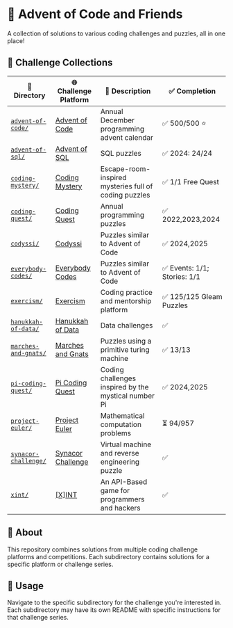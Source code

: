 # 🎄 Advent of Code and Friends

A collection of solutions to various coding challenges and puzzles, all in one place!

## 📁 Challenge Collections

| 📂 Directory | 🌐 Challenge Platform | 📝 Description | ✅ Completion |
|--------------|----------------------|----------------|---------------|
| [`advent-of-code/`](advent-of-code/) | [Advent of Code](https://adventofcode.com/) | Annual December programming advent calendar | ✅ 500/500 ⭐|
| [`advent-of-sql/`](advent-of-sql/) | [Advent of SQL](https://adventofsql.com/) | SQL puzzles | ✅ 2024: 24/24 |
| [`coding-mystery/`](coding-mystery/) | [Coding Mystery](https://codingmystery.com/) | Escape-room-inspired mysteries full of coding puzzles | ✅ 1/1 Free Quest |
| [`coding-quest/`](coding-quest/) | [Coding Quest](https://codingquest.io/) | Annual programming puzzles | ✅ 2022,2023,2024 |
| [`codyssi/`](codyssi/) | [Codyssi](https://www.codyssi.com/) | Puzzles similar to Advent of Code | ✅ 2024,2025 |
| [`everybody-codes/`](everybody-codes/) | [Everybody Codes](https://everybody.codes/) | Puzzles similar to Advent of Code | ✅ Events: 1/1; Stories: 1/1 |
| [`exercism/`](exercism/) | [Exercism](https://exercism.org/) | Coding practice and mentorship platform | ✅ 125/125 Gleam Puzzles |
| [`hanukkah-of-data/`](hanukkah-of-data/) | [Hanukkah of Data](https://hanukkah.bluebird.sh/) | Data challenges | ✅ |
| [`marches-and-gnats/`](marches-and-gnats/) | [Marches and Gnats](https://mng.quest/) | Puzzles using a primitive turing machine | ✅ 13/13 |
| [`pi-coding-quest/`](pi-coding-quest/) | [Pi Coding Quest](https://ivanr3d.com/projects/pi/) | Coding challenges inspired by the mystical number Pi | ✅ 2024,2025 |
| [`project-euler/`](project-euler/) | [Project Euler](https://projecteuler.net/) | Mathematical computation problems | ⏳ 94/957 |
| [`synacor-challenge/`](synacor-challenge/) | [Synacor Challenge](https://github.com/Aneurysm9/vm_challenge) | Virtual machine and reverse engineering puzzle | ✅ |
| [`xint/`](xint/) | [[X]INT](https://salza.dk/xint/) | An API-Based game for programmers and hackers | ✅ |

## 🎯 About

This repository combines solutions from multiple coding challenge platforms and competitions. Each subdirectory contains solutions for a specific platform or challenge series.

## 🚀 Usage

Navigate to the specific subdirectory for the challenge you're interested in. Each subdirectory may have its own README with specific instructions for that challenge series.
